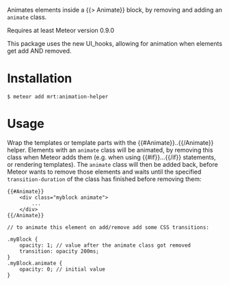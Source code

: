Animates elements inside a {{> Animate}} block, by removing and adding an `animate` class.

Requires at least Meteor version 0.9.0
<!-- Demo: http://templatesession2demo.meteor.com -->

This package uses the new UI_hooks, allowing for animation when elements get add AND removed.


Installation
============

    $ meteor add mrt:animation-helper

Usage
=====


Wrap the templates or template parts with the {{#Animate}}..{{/Animate}} helper. Elements with an `animate` class will be animated, by removing this class when Meteor adds them (e.g. when using {{#if}}...{{/if}} statements, or rendering templates).
The `animate` class will then be added back, before Meteor wants to remove those elements and waits until the specified `transition-duration` of the class has finished before removing them:

	{{#Animate}}
		<div class="myblock animate">
			...
		</div>
	{{/Animate}}

	// to animate this element on add/remove add some CSS transitions:

	.myBlock {
		opacity: 1; // value after the animate class got removed
		transition: opacity 200ms;
	}
	.myBlock.animate {
		opacity: 0; // initial value
	}